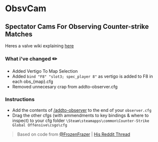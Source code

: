# ObsvCam
## Spectator Cams For Observing Counter-strike Matches
Heres a valve wiki explaining  [here](https://developer.valvesoftware.com/wiki/CSGO:_Spectator_Tools#Spectator_Cameras)
### What i've changed :pencil2:
- Added Vertigo To Map Selection
- Added `bind "F8" "slot3; spec_player 8"` as vertigo is added to F8 in each obs_{map}.cfg
- Removed unnecesary crap from addto-observer.cfg
### Instructions
- Add the contents of [/addto-observer](https://github.com/webdevshaun/ObsvCam/blob/master/addto-observer.cfg) to the end of your `observer.cfg`
- Drag the other cfgs (with ammendments to key bindings & where to inspect) to your cfg folder `\Steam\steamapps\common\Counter-Strike Global Offensive\csgo\cfg`
> Based on code from [@FrozenFrazer](https://twitter.com/FrozenFrazer) | [His Reddit Thread](https://www.reddit.com/r/GlobalOffensive/comments/9s9ral/config_pack_for_csgo_observers_static_overlay)

